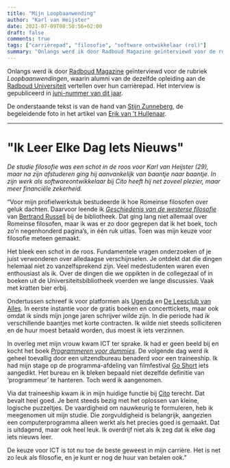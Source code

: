 ```yaml
---
title: "Mijn Loopbaanwending"
author: "Karl van Heijster"
date: 2021-07-09T08:50:56+02:00
draft: false
comments: true
tags: ["carrièrepad", "filosofie", "software ontwikkelaar (rol)"]
summary: "Onlangs werd ik door Radboud Magazine geïnterviewd voor de rubriek *Loopbaanwendingen*, waarin alumni van de dezelfde opleiding aan de Radboud Universiteit vertellen over hun carrièrepad. Lees hier het resultaat."
---
```


Onlangs werd ik door [Radboud Magazine](https://www.ru.nl/alumni/blijf/blijf-hoogte/radboud-magazine/) geïnterviewd voor de rubriek *Loopbaanwendingen*, waarin alumni van de dezelfde opleiding aan de [Radboud Universiteit](https://www.ru.nl/) vertellen over hun carrièrepad. Het interview is gepubliceerd in [juni-nummer van dit jaar](https://www2.ru.nl/magazines/radboudmagazine/RM68.pdf). 


De onderstaande tekst is van de hand van [Stijn Zunneberg](https://nl.linkedin.com/in/stijn-zunneberg-460b01141), de begeleidende foto in het artikel van [Erik van 't Hullenaar](http://www.hullenaar.nl/).


---


# \"Ik Leer Elke Dag Iets Nieuws\"


*De studie filosofie was een schot in de roos voor Karl van Heijster (29), maar na zijn afstuderen ging hij aanvankelijk van baantje naar baantje. In zijn werk als softwareontwikkelaar bij Cito heeft hij net zoveel plezier, maar meer financiële zekerheid.*


“Voor mijn profielwerkstuk bestudeerde ik hoe Romeinse filosofen over geluk dachten. Daarvoor leende ik [*Geschiedenis van de westerse filosofie*](https://books.google.nl/books?id=sIHMdQ4X8GkC&printsec=frontcover&dq=history+of+western+philosophy+bertrand+russell&hl=nl&sa=X&redir_esc=y#v=onepage&q=history%20of%20western%20philosophy%20bertrand%20russell&f=false) van [Bertrand Russell](https://plato.stanford.edu/entries/russell/) bij de bibliotheek. Dat ging lang niet allemaal over Romeinse filosofen, maar ik was er zo door gegrepen dat ik het boek, toch zo’n negenhonderd pagina’s, in één ruk uitlas. Toen was mijn keuze voor filosofie meteen gemaakt. 


Het bleek een schot in de roos. Fundamentele vragen onderzoeken of je juist verwonderen over alledaagse verschijnselen. Je ontdekt dat die dingen helemaal niet zo vanzelfsprekend zijn. Veel medestudenten waren even enthousiast als ik. Over de dingen die we oppikten in de collegezaal of in boeken uit de Universiteitsbibliotheek voerden we lange discussies. Vaak met kratten bier erbij.


Ondertussen schreef ik voor platformen als [Ugenda](https://www.ugenda.nl/) en [De Leesclub van Alles](https://deleesclubvanalles.nl/). In eerste instantie voor de gratis boeken en concerttickets, maar ook omdat ik sinds mijn jonge jaren schrijver wilde zijn. In die periode had ik verschillende baantjes met korte contracten. Ik wilde niet steeds solliciteren en de huur moest betaald worden, dus moest ik iets verzinnen. 


In overleg met mijn vrouw kwam ICT ter sprake. Ik had er geen beeld bij en kocht het boek [*Programmeren voor dummies*](https://www.dropbox.com/s/lasl42bnf8ah5mc/Programmeren%20voorbeeldcodes.zip?dl=0). De volgende dag werd ik geheel toevallig door een uitzendbureau benaderd voor een traineeship. Ik had mijn stage op de programma-afdeling van filmfestival [Go Short](https://www.goshort.nl/) iets aangedikt. Het bureau en ik bleken bepaald niet dezelfde definitie van ‘programmeur’ te hanteren. Toch werd ik aangenomen.


Via dat traineeship kwam ik in mijn huidige functie bij [Cito](https://www.cito.nl/) terecht. Dat bevalt heel goed. Je bent steeds bezig met het oplossen van kleine, logische puzzeltjes. De vaardigheid om nauwkeurig te formuleren, heb ik meegenomen uit mijn studie. Die zorgvuldigheid is belangrijk, aangezien een computerprogramma alleen werkt als het precies goed is gemaakt. Dat is uitdagend, maar ook heel leuk. Ik overdrijf niet als ik zeg dat ik elke dag iets nieuws leer. 


De keuze voor ICT is tot nu toe de beste geweest in mijn carrière. Het is net zo leuk als filosofie, en je kunt er nog de huur van betalen ook.”